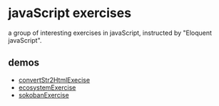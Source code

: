 # javaScript exercises
a group of interesting exercises in javaScript, instructed by "Eloquent javaScript".

## demos
* [convertStr2HtmlExecise](http://williammer.github.io/works/convertStr2HtmlExecise)
* [ecosystemExercise](http://williammer.github.io/works/ecosystemExercise)
* [sokobanExercise](http://williammer.github.io/works/sokobanExercise)
